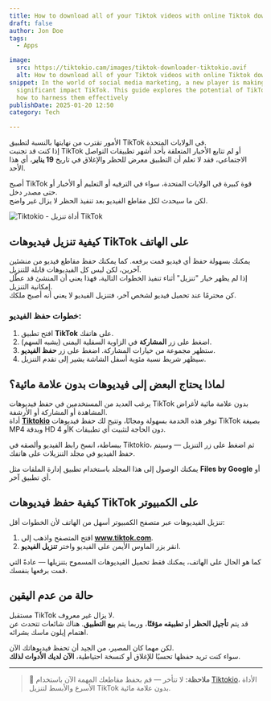 ```yaml
---
title: How to download all of your Tiktok videos with online Tiktok downloader
draft: false
author: Jon Doe 
tags:
  - Apps

image:
  src: https://tiktokio.cam/images/tiktok-downloader-tiktokio.avif
  alt: How to download all of your Tiktok videos with online Tiktok downloader
snippet: In the world of social media marketing, a new player is making a
  significant impact TikTok. This guide explores the potential of TikTok ads and
  how to harness them effectively
publishDate: 2025-01-20 12:50
category: Tech

---
```



الأمور تقترب من نهايتها بالنسبة لتطبيق TikTok في الولايات المتحدة.  
إذا كنت قد تجنبت TikTok أو لم تتابع الأخبار المتعلقة بأحد أشهر تطبيقات التواصل الاجتماعي، فقد لا تعلم أن التطبيق معرض للحظر والإغلاق في تاريخ **19 يناير**، أي هذا الأحد.  

أصبح TikTok قوة كبيرة في الولايات المتحدة، سواء في الترفيه أو التعليم أو الأخبار أو حتى مصدر دخل.  
لكن ما سيحدث لكل مقاطع الفيديو بعد تنفيذ الحظر لا يزال غير واضح.

![Tiktokio - أداة تنزيل TikTok](https://tiktokio.cam/images/tiktok-downloader-tiktokio.avif "Tiktokio - كيفية تنزيل فيديوهات TikTok")

## كيفية تنزيل فيديوهات TikTok على الهاتف

يمكنك بسهولة حفظ أي فيديو قمت برفعه. كما يمكنك حفظ مقاطع فيديو من منشئين آخرين، لكن ليس كل الفيديوهات قابلة للتنزيل.  
إذا لم يظهر خيار "تنزيل" أثناء تنفيذ الخطوات التالية، فهذا يعني أن المنشئ قد عطّل إمكانية التنزيل.  
كن محترمًا عند تحميل فيديو لشخص آخر، فتنزيل الفيديو لا يعني أنه أصبح ملكك.

### خطوات حفظ الفيديو:

1. افتح تطبيق **TikTok** على هاتفك.  
2. اضغط على زر **المشاركة** في الزاوية السفلية اليمنى (يشبه السهم).  
3. ستظهر مجموعة من خيارات المشاركة. اضغط على زر **حفظ الفيديو**.  
4. سيظهر شريط نسبة مئوية أسفل الشاشة يشير إلى تقدم التنزيل.

## لماذا يحتاج البعض إلى فيديوهات بدون علامة مائية؟

يرغب العديد من المستخدمين في حفظ فيديوهات TikTok بدون علامة مائية لأغراض المشاهدة أو المشاركة أو الأرشفة.  
أداة [**Tiktokio**](https://tiktokio.cam/) توفر هذه الخدمة بسهولة ومجانًا، وتتيح لك حفظ فيديوهات TikTok بصيغة MP4 وبدقة HD أو 4K دون الحاجة لتثبيت أي تطبيقات.

ببساطة، انسخ رابط الفيديو وألصقه في Tiktokio، ثم اضغط على زر التنزيل — وسيتم حفظ الفيديو في مجلد التنزيلات على هاتفك.

يمكنك الوصول إلى هذا المجلد باستخدام تطبيق إدارة الملفات مثل **Files by Google** أو أي تطبيق آخر.

## كيفية حفظ فيديوهات TikTok على الكمبيوتر

تنزيل الفيديوهات عبر متصفح الكمبيوتر أسهل من الهاتف لأن الخطوات أقل:

1. افتح المتصفح واذهب إلى **www.tiktok.com**.  
2. انقر بزر الماوس الأيمن على الفيديو واختر **تنزيل الفيديو**.

كما هو الحال على الهاتف، يمكنك فقط تحميل الفيديوهات المسموح بتنزيلها — عادةً التي قمت برفعها بنفسك.

## حالة من عدم اليقين

مستقبل TikTok لا يزال غير معروف.  
قد يتم **تأجيل الحظر** أو **تطبيقه مؤقتًا**، وربما يتم **بيع التطبيق**. هناك شائعات تتحدث عن اهتمام إيلون ماسك بشرائه.

لكن مهما كان المصير، من الجيد أن تحفظ فيديوهاتك الآن.  
سواء كنت تريد حفظها تحسبًا للإغلاق أو كنسخة احتياطية، **الآن لديك الأدوات لذلك**.

---
> 🧠 **ملاحظة:** لا تتأخر — قم بحفظ مقاطعك المهمة الآن باستخدام [Tiktokio](https://tiktokio.cam/)، الأداة الأسرع والأبسط لتنزيل TikTok بدون علامة مائية.
